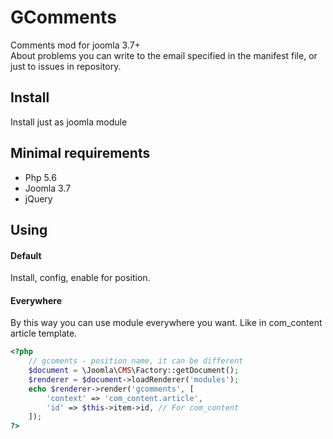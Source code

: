 # GComments
Comments mod for joomla 3.7+  
About problems you can write to the email specified in the manifest file, or just to issues in repository.
## Install
Install just as joomla module
## Minimal requirements
 - Php 5.6
 - Joomla 3.7
 - jQuery
## Using
#### Default
Install, config, enable for position.
#### Everywhere
By this way you can use module everywhere you want. Like in com_content article template.
```php
<?php
    // gcoments - position name, it can be different
    $document = \Joomla\CMS\Factory::getDocument();
    $renderer = $document->loadRenderer('modules');
    echo $renderer->render('gcomments', [
        'context' => 'com_content.article',
        'id' => $this->item->id, // For com_content
    ]);
?>
```
